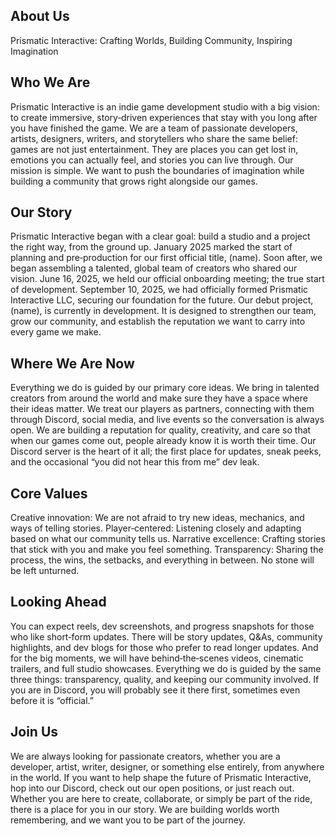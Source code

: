 ## About Us
Prismatic Interactive: Crafting Worlds, Building Community, Inspiring Imagination
## Who We Are
Prismatic Interactive is an indie game development studio with a big vision: to create immersive, story‑driven experiences that stay with you long after you have finished the game.
We are a team of passionate developers, artists, designers, writers, and storytellers who share the same belief: games are not just entertainment. They are places you can get lost in, emotions you can actually feel, and stories you can live through.
Our mission is simple. We want to push the boundaries of imagination while building a community that grows right alongside our games. 
## Our Story
Prismatic Interactive began with a clear goal: build a studio and a project the right way, from the ground up.
January 2025 marked the start of planning and pre‑production for our first official title, (name). Soon after, we began assembling a talented, global team of creators who shared our vision. 
June 16, 2025, we held our official onboarding meeting; the true start of development. 
September 10, 2025, we had officially formed Prismatic Interactive LLC, securing our foundation for the future.
Our debut project, (name), is currently in development. It is designed to strengthen our team, grow our community, and establish the reputation we want to carry into every game we make.
## Where We Are Now
Everything we do is guided by our primary core ideas. We bring in talented creators from around the world and make sure they have a space where their ideas matter. We treat our players as partners, connecting with them through Discord, social media, and live events so the conversation is always open. We are building a reputation for quality, creativity, and care so that when our games come out, people already know it is worth their time.
Our Discord server is the heart of it all; the first place for updates, sneak peeks, and the occasional “you did not hear this from me” dev leak.
## Core Values
Creative innovation: We are not afraid to try new ideas, mechanics, and ways of telling stories.
Player‑centered: Listening closely and adapting based on what our community tells us.
Narrative excellence: Crafting stories that stick with you and make you feel something.
Transparency: Sharing the process, the wins, the setbacks, and everything in between. No stone will be left unturned.
## Looking Ahead
You can expect reels, dev screenshots, and progress snapshots for those who like short‑form updates. There will be story updates, Q&As, community highlights, and dev blogs for those who prefer to read longer updates. And for the big moments, we will have behind‑the‑scenes videos, cinematic trailers, and full studio showcases.
Everything we do is guided by the same three things: transparency, quality, and keeping our community involved. If you are in Discord, you will probably see it there first, sometimes even before it is “official.”
## Join Us
We are always looking for passionate creators, whether you are a developer, artist, writer, designer, or something else entirely, from anywhere in the world.
If you want to help shape the future of Prismatic Interactive, hop into our Discord, check out our open positions, or just reach out. Whether you are here to create, collaborate, or simply be part of the ride, there is a place for you in our story.
We are building worlds worth remembering, and we want you to be part of the journey.

